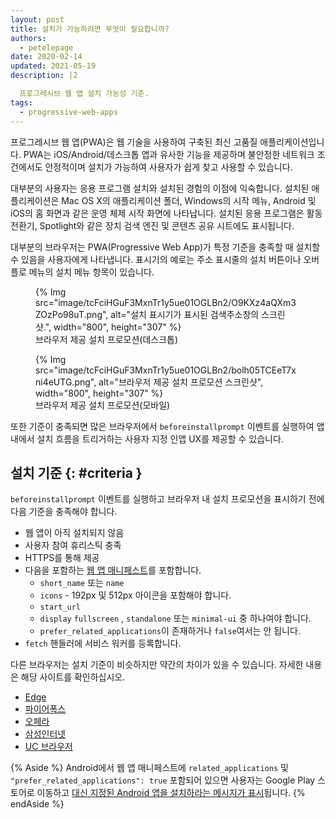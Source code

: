```yaml
---
layout: post
title: 설치가 가능하려면 무엇이 필요합니까?
authors:
  - petelepage
date: 2020-02-14
updated: 2021-05-19
description: |2

  프로그레시브 웹 앱 설치 가능성 기준.
tags:
  - progressive-web-apps
---
```


프로그레시브 웹 앱(PWA)은 웹 기술을 사용하여 구축된 최신 고품질 애플리케이션입니다. PWA는 iOS/Android/데스크톱 앱과 유사한 기능을 제공하며 불안정한 네트워크 조건에서도 안정적이며 설치가 가능하여 사용자가 쉽게 찾고 사용할 수 있습니다.

대부분의 사용자는 응용 프로그램 설치와 설치된 경험의 이점에 익숙합니다. 설치된 애플리케이션은 Mac OS X의 애플리케이션 폴더, Windows의 시작 메뉴, Android 및 iOS의 홈 화면과 같은 운영 체제 시작 화면에 나타납니다. 설치된 응용 프로그램은 활동 전환기, Spotlight와 같은 장치 검색 엔진 및 콘텐츠 공유 시트에도 표시됩니다.

대부분의 브라우저는 PWA(Progressive Web App)가 특정 기준을 충족할 때 설치할 수 있음을 사용자에게 나타냅니다. 표시기의 예로는 주소 표시줄의 설치 버튼이나 오버플로 메뉴의 설치 메뉴 항목이 있습니다.

<div class="switcher">
  <figure id="browser-install-promo">{% Img src="image/tcFciHGuF3MxnTr1y5ue01OGLBn2/O9KXz4aQXm3ZOzPo98uT.png", alt="설치 표시기가 표시된 검색주소창의 스크린샷.", width="800", height="307" %}<figcaption> 브라우저 제공 설치 프로모션(데스크톱)</figcaption></figure>
  <figure>{% Img src="image/tcFciHGuF3MxnTr1y5ue01OGLBn2/bolh05TCEeT7xni4eUTG.png", alt="브라우저 제공 설치 프로모션 스크린샷", width="800", height="307" %}<figcaption> 브라우저 제공 설치 프로모션(모바일)</figcaption></figure>
</div>

또한 기준이 충족되면 많은 브라우저에서 `beforeinstallprompt` 이벤트를 실행하여 앱 내에서 설치 흐름을 트리거하는 사용자 지정 인앱 UX를 제공할 수 있습니다.

## 설치 기준 {: #criteria }

`beforeinstallprompt` 이벤트를 실행하고 브라우저 내 설치 프로모션을 표시하기 전에 다음 기준을 충족해야 합니다.

- 웹 앱이 아직 설치되지 않음
- 사용자 참여 휴리스틱 충족
- HTTPS를 통해 제공
- 다음을 포함하는 [웹 앱 매니페스트](/add-manifest/)를 포함합니다.
    - `short_name` 또는 `name`
    - `icons` - 192px 및 512px 아이콘을 포함해야 합니다.
    - `start_url`
    - `display` `fullscreen` , `standalone` 또는 `minimal-ui` 중 하나여야 합니다.
    - `prefer_related_applications`이 존재하거나 `false`여서는 안 됩니다.
- `fetch` 핸들러에 서비스 워커를 등록합니다.

다른 브라우저는 설치 기준이 비슷하지만 약간의 차이가 있을 수 있습니다. 자세한 내용은 해당 사이트를 확인하십시오.

- [Edge](https://docs.microsoft.com/microsoft-edge/progressive-web-apps#requirements)
- [파이어폭스](https://developer.mozilla.org/docs/Web/Progressive_web_apps/Installable_PWAs)
- [오페라](https://dev.opera.com/articles/installable-web-apps/)
- [삼성인터넷](https://hub.samsunginter.net/docs/ambient-badging/)
- [UC 브라우저](https://plus.ucweb.com/docs/pwa/docs-en/zvrh56)

{% Aside %} Android에서 웹 앱 매니페스트에 `related_applications` 및 `"prefer_related_applications": true` 포함되어 있으면 사용자는 Google Play 스토어로 이동하고 [대신 지정된 Android 앱을 설치하라는 메시지가 표시](https://developer.chrome.com/blog/app-install-banners-native/)됩니다. {% endAside %}
